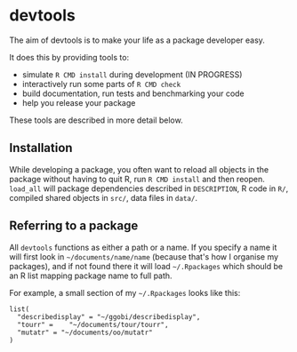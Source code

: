 # devtools

The aim of devtools is to make your life as a package developer easy. 

It does this by providing tools to:

* simulate `R CMD install` during development  (IN PROGRESS)
* interactively run some parts of `R CMD check`
* build documentation, run tests and benchmarking your code
* help you release your package

These tools are described in more detail below.

## Installation

While developing a package, you often want to reload all objects in the package without having to quit R, run `R CMD install` and then reopen. `load_all` will package dependencies described in `DESCRIPTION`, R code in `R/`, compiled shared objects in  `src/`, data files in `data/`.

## Referring to a package

All `devtools` functions as either a path or a name. If you specify a name it will first look in `~/documents/name/name` (because that's how I organise my packages), and if not found there it will load `~/.Rpackages` which should be an R list mapping package name to full path.  

For example, a small section of my `~/.Rpackages` looks like this:

    list(
      "describedisplay" = "~/ggobi/describedisplay",
      "tourr" =    "~/documents/tour/tourr", 
      "mutatr" = "~/documents/oo/mutatr"
    )